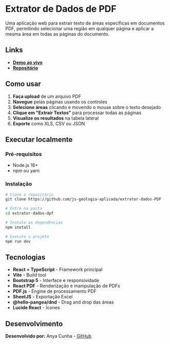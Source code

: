 # Extrator de Dados de PDF

Uma aplicação web para extrair texto de áreas específicas em documentos PDF, permitindo selecionar uma região em qualquer página e aplicar a mesma área em todas as páginas do documento.

## Links

- **[Demo ao vivo](https://js-geologia-aplicada.github.io/extrator-dados-PDF/)**
- **[Repositório](https://github.com/js-geologia-aplicada/extrator-dados-PDF)**

## Como usar

1. **Faça upload** de um arquivo PDF
2. **Navegue** pelas páginas usando os controles
3. **Selecione áreas** clicando e movendo o mouse sobre o texto desejado
4. **Clique em "Extrair Textos"** para processar todas as páginas
5. **Visualize os resultados** na tabela lateral
6. **Exporte** como XLS, CSV ou JSON

## Executar localmente

### Pré-requisitos

- Node.js 16+
- npm ou yarn

### Instalação

```bash
# Clone o repositório
git clone https://github.com/js-geologia-aplicada/extrator-dados-PDF

# Entre na pasta
cd extrator-dados-dpf

# Instale as dependências
npm install

# Execute o projeto
npm run dev
```

## Tecnologias

- **React + TypeScript** - Framework principal
- **Vite** - Build tool
- **Bootstrap 5** - Interface e responsividade
- **React PDF** - Renderização e manipulação de PDFs
- **PDF.js** - Engine de processamento PDF
- **SheetJS** - Exportação Excel
- **@hello-pangea/dnd** - Drag and drop das áreas
- **Lucide React** - Ícones

## Desenvolvimento

**Desenvolvido por:** Anya Cunha - [GitHub](https://github.com/anyasc)
